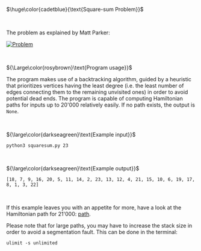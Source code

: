 $\huge\color{cadetblue}{\text{Square-sum Problem}}$

<br/>

The problem as explained by Matt Parker:  
  
[![Problem](https://img.youtube.com/vi/G1m7goLCJDY/0.jpg)](https://www.youtube.com/watch?v=G1m7goLCJDY)

<br/>

${\Large\color{rosybrown}\text{Program usage}}$

  
The program makes use of a backtracking algorithm, guided by a heuristic that prioritizes vertices having the least degree (i.e. the least number of edges connecting them to the remaining unvisited ones) in order to avoid potential dead ends. The program is capable of computing Hamiltonian paths for inputs up to 20'000 relatively easily. If no path exists, the output is ```None```.  

<br/>

${\large\color{darkseagreen}\text{Example input}}$

```shell
python3 squaresum.py 23
```

<br/>

${\large\color{darkseagreen}\text{Example output}}$

```shell
[18, 7, 9, 16, 20, 5, 11, 14, 2, 23, 13, 12, 4, 21, 15, 10, 6, 19, 17, 8, 1, 3, 22]
```

<br/>

If this example leaves you with an appetite for more, have a look at the Hamiltonian path for 21'000: [path](https://pastebin.com/tfJsQEDH).  

Please note that for large paths, you may have to increase the stack size in order to avoid a segmentation fault. This can be done in the terminal:  

```shell
ulimit -s unlimited
```

